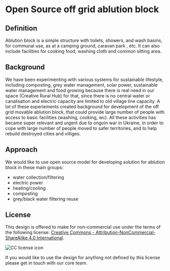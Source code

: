 # Open Source off grid ablution block

## Definition
Ablution block is a simple structure with toilets, showers, and wash basins, for communal use, as at a camping ground, caravan park , etc. It can also include facilities for cooking food, washing cloth and common sitting area. 

## Background 
We have been experimenting with various systems for sustainable  lifestyle, including composting, grey water management, solar power, sustainable water management and food growing because there is real need in our space (Creative Rural Hub) for that, since there is no central water or canalisation and electric capacity are limited to old village line capacity. A lot of these experiements created background for development of the off grid movable ablution block, that could provide large number of people with access to basic facilities (washing, cooking, wc). All these activities has became super relevant and urgent due to ongoin war in Ukraine, in order to cope with large number of people moved to safer territories, and to help rebuild destroyed cities and villiges. 


## Approach 
We would like to use open source model for developing solution for ablution block in these main groups: 

* water collection/filtering
* electric power
* heating/cooling 
* composting 
* grey/black water filtering reuse


## License 

This design is offered to make for non-commercial use under the terms of the following license: 
[Creative Commons - Attribution-NonCommercial-ShareAlike 4.0 International](https://creativecommons.org/licenses/by-nc-sa/4.0/).

![CC license icon](assets/by-nc-sa.png)

If you would like to use the design for anything not defined by this license please get in touch with our core team.


